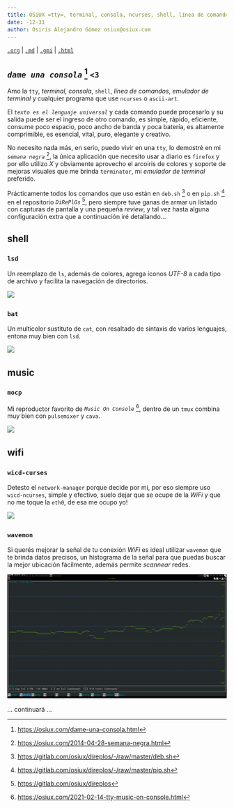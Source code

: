 ```yaml
---
title: OSiUX =tty=, terminal, consola, ncurses, shell, línea de comandos
date: -12-31
author: Osiris Alejandro Gómez osiux@osiux.com
---
```


[`.org`](https://gitlab.com/osiux/osiux.gitlab.io/-/raw/master/tty.org) |
[`.md`](https://gitlab.com/osiux/osiux.gitlab.io/-/raw/master/tty.md) |
[`.gmi`](gemini://gmi.osiux.com/tty.gmi) |
[`.html`](https://osiux.gitlab.io/tty.html)

## *`dame una consola`* [^1] `<3`

Amo la `tty`, *terminal*, *consola*, `shell`, *línea de comandos*,
*emulador de terminal* y cualquier programa que use `ncurses` o
`ascii-art`.

El *`texto es el lenguaje universal`* y cada comando puede procesarlo y
su salida puede ser el ingreso de otro comando, es simple, rápido,
eficiente, consume poco espacio, poco ancho de banda y poca batería, es
altamente comprimible, es esencial, vital, puro, elegante y creativo.

No necesito nada más, en serio, puedo vivir en una `tty`, lo demostré en
mi *`semana negra`* [^2], la única aplicación que necesito usar a diario
es `firefox` y por ello utilizo *X* y obviamente aprovecho el arcoiris
de colores y soporte de mejoras visuales que me brinda `terminator`, mi
*emulador de terminal* preferido.

Prácticamente todos los comandos que uso están en `deb.sh` [^3] o en
`pip.sh` [^4] en el repositorio *`DiRePlOs`* [^5], pero siempre tuve
ganas de armar un listado con capturas de pantalla y una pequeña
*review*, y tal vez hasta alguna configuración extra que a continuación
iré detallando...

## shell

### `lsd`

Un reemplazo de `ls`, además de colores, agrega iconos *UTF-8* a cada
tipo de archivo y facilita la navegación de directorios.

[![](https://osiux.com/tmb/tty-shell-lsd.png)](https://osiux.com/img/tty-shell-lsd.png)

### `bat`

Un multicolor sustituto de `cat`, con resaltado de sintaxis de varios
lenguajes, entona muy bien con `lsd`.

[![](https://osiux.com/tmb/tty-shell-bat.png)](https://osiux.com/img/tty-shell-bat.png)

## music

### `mocp`

Mi reproductor favorito de *`Music On Console`* [^6], dentro de un
`tmux` combina muy bien con `pulsemixer` y `cava`.

[![](https://osiux.com/tmb/tty-music-on-console.png)](https://osiux.com/img/tty-music-on-console.png)

## wifi

### `wicd-curses`

Detesto el `network-manager` porque decide por mi, por eso siempre uso
`wicd-ncurses`, simple y efectivo, suelo dejar que se ocupe de la *WiFi*
y que no me toque la `eth0`, de esa me ocupo yo!

[![](https://osiux.com/tmb/tty-wifi-wicd-curses.png)](https://osiux.com/img/tty-wifi-wicd-curses.png)

### `wavemon`

Si querés mejorar la señal de tu conexión *WiFi* es ideal utilizar
`wavemon` que te brinda datos precisos, un histograma de la señal para
que puedas buscar la mejor ubicación fácilmente, además permite
*scannear* redes.

[![](img/tty-wifi-wavemon-histogram.png)](https://osiux.com/img/tty-wifi-wavemon-histogram.png)

... continuará ...

[^1]: <https://osiux.com/dame-una-consola.html>

[^2]: <https://osiux.com/2014-04-28-semana-negra.html>

[^3]: <https://gitlab.com/osiux/direplos/-/raw/master/deb.sh>

[^4]: <https://gitlab.com/osiux/direplos/-/raw/master/pip.sh>

[^5]: <https://gitlab.com/osiux/direplos>

[^6]: <https://osiux.com/2021-02-14-tty-music-on-console.html>
